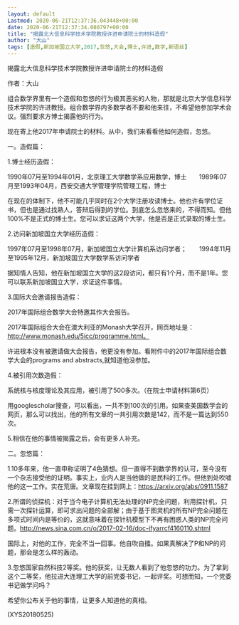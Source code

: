 ```yaml
---
layout: default
Lastmod: 2020-06-21T12:37:36.043448+00:00
date: 2020-06-21T12:37:34.080797+00:00
title: "揭露北大信息科学技术学院教授许进申请院士的材料造假"
author: "大山"
tags: [造假,新加坡国立大学,2017,忽悠,大会,博士,许进,数学,新语丝]
---
```


揭露北大信息科学技术学院教授许进申请院士的材料造假

作者：大山

组合数学界里有一个造假和忽悠的行为极其恶劣的人物，那就是北京大学信息科学技术学院的许进教授。组合数学界内多数学者不要和他来往，不希望他参加学术会议。强烈要求方博士揭露他的行为。

现在寄上他2017年申请院士的材料。从中，我们来看看他如何造假，忽悠。

一。造假篇：

1.博士经历造假：

1990年07月至1994年01月，北京理工大学数学系应用数学，博士　　1989年07月至1993年04月，西安交通大学管理学院管理工程，博士

在现在的体制下，他不可能几乎同时在2个大学注册攻读博士。他也许有学位证书，但也是通过找熟人，答辩后得到的学位。到底怎么忽悠来的，不得而知。但他100%不是正式的博士生。您可以求证这两个大学，他是否是正式录取的博士生。

2.访问新加坡国立大学经历造假：

1997年07月至1998年07月，新加坡国立大学计算机系访问学者；　　1994年11月至1995年12月，新加坡国立大学数学系访问学者

据知情人告知，他在新加坡国立大学的这2段访问，都只有1个月，而不是1年。您可以联系新加坡国立大学，求证这件事情。

3.国际大会邀请报告造假：

2017年国际组合数学大会特邀其作大会报告。

2017年国际组合大会在澳大利亚的Monash大学召开，网页地址是：http://www.monash.edu/5icc/programme.html。

许进根本没有被邀请做大会报告，他更没有参加。看附件中的2017年国际组合数学大会的programs and abstracts,就知道他没参加。

4.被引用次数造假：

系统核与核度理论及其应用，被引用了500多次。（在院士申请材料第6页）

用googlescholar搜查，可以看出，一共不到100次的引用。如果查美国数学会的网页，那么可以找出，他的所有文章的一共引用次数是142，而不是一篇达到550次。

5.相信在他的事情被揭露之后，会有更多人补充。

二。忽悠篇：

1.10多年来，他一直申称证明了4色猜想。但一直得不到数学界的认可，至今没有一个杂志接受他的证明。事实上，业内人是当他做的是民科的工作。但他到处吹嘘他的这一工作。实在荒唐。文章现在挂到网上：https://arxiv.org/abs/0911.1587

2.所谓的侦探机：对于当今电子计算机无法处理的NP完全问题，利用探针机，只需一次探针运算，即可求出问题的全部解；由于基于图灵机的所有NP完全问题在多项式时间内是等价的，这就意味着在探针机模型下不再有困惑人类的NP完全问题。http://news.sina.com.cn/o/2017-02-16/doc-ifyarrcf4160110.shtml

国际上，对他的工作，完全不当一回事。他自吹自擂。如果真解决了P和NP的问题，那会是怎么样的轰动。

3.忽悠国家自然科技2等奖。他的获奖，让无数人看到了他忽悠的功力。为了拿到这个二等奖，他拉进大连理工大学的前党委书记，一起评奖。可想而知，一个党委书记做学问吗？

希望你公布关于他的事情，让更多人知道他的真相。

(XYS20180525)

